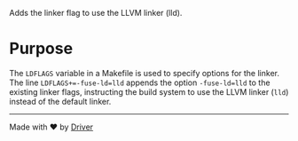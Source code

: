 <!--------------------------------------------------------------------------------->
<!-- IMPORTANT: This file is auto-generated by Driver (https://driver.ai). -------->
<!-- Manual edits may be overwritten on future commits. --------------------------->
<!--------------------------------------------------------------------------------->

Adds the linker flag to use the LLVM linker (lld).

# Purpose
The `LDFLAGS` variable in a Makefile is used to specify options for the linker. The line `LDFLAGS+=-fuse-ld=lld` appends the option `-fuse-ld=lld` to the existing linker flags, instructing the build system to use the LLVM linker (`lld`) instead of the default linker.

---
Made with ❤️ by [Driver](https://www.driver.ai/)